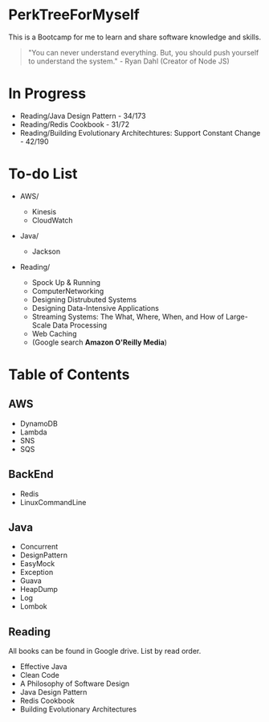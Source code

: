 # PerkTreeForMyself
This is a Bootcamp for me to learn and share software knowledge and skills.

> "You can never understand everything. But, you should push yourself to understand the system." - Ryan Dahl (Creator of Node JS)

# In Progress
- Reading/Java Design Pattern - 34/173
- Reading/Redis Cookbook - 31/72
- Reading/Building Evolutionary Architechtures: Support Constant Change - 42/190

# To-do List
- AWS/
  - Kinesis
  - CloudWatch

- Java/
  - Jackson
 
- Reading/
  - Spock Up & Running
  - ComputerNetworking
  - Designing Distrubuted Systems
  - Designing Data-Intensive Applications
  - Streaming Systems: The What, Where, When, and How of Large-Scale Data Processing
  - Web Caching
  - (Google search **Amazon O'Reilly Media**)

# Table of Contents
## AWS
- DynamoDB
- Lambda
- SNS
- SQS

## BackEnd
- Redis
- LinuxCommandLine

## Java
- Concurrent
- DesignPattern
- EasyMock
- Exception
- Guava
- HeapDump
- Log
- Lombok

## Reading
All books can be found in Google drive. List by read order.
- Effective Java
- Clean Code
- A Philosophy of Software Design
- Java Design Pattern
- Redis Cookbook
- Building Evolutionary Architectures
